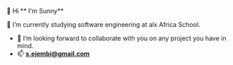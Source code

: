👋 Hi ** I'm Sunny**

<!--am intrested in ...-->

🌱 I’m currently studying software engineering at alx Africa School.
- 💞️ I’m looking forward to collaborate with you on any project you have in mind.
- 📫  **s.ejembi@gmail.com**
